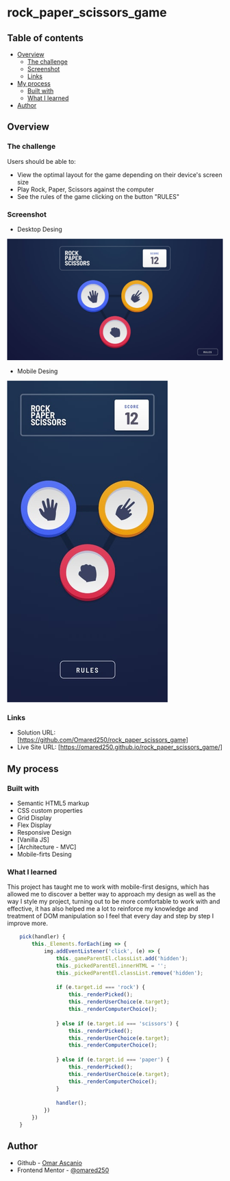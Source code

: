 # rock_paper_scissors_game

## Table of contents

- [Overview](#overview)
  - [The challenge](#the-challenge)
  - [Screenshot](#screenshot)
  - [Links](#links)
- [My process](#my-process)
  - [Built with](#built-with)
  - [What I learned](#what-i-learned)
- [Author](#author)

## Overview

### The challenge

Users should be able to:

- View the optimal layout for the game depending on their device's screen size
- Play Rock, Paper, Scissors against the computer
- See the rules of the game clicking on the button "RULES"

### Screenshot

- Desktop Desing
 
![Home Design](https://github.com/Omared250/rock_paper_scissors_game/blob/main/src/design/original/desktop-step-1.jpg)

- Mobile Desing

![Home Design](https://github.com/Omared250/rock_paper_scissors_game/blob/main/src/design/original/mobile-step-1.jpg)

### Links

- Solution URL: [https://github.com/Omared250/rock_paper_scissors_game]
- Live Site URL: [https://omared250.github.io/rock_paper_scissors_game/]

## My process

### Built with

- Semantic HTML5 markup
- CSS custom properties
- Grid Display
- Flex Display
- Responsive Design
- [Vanilla JS]
- [Architecture - MVC]
- Mobile-firts Desing

### What I learned

This project has taught me to work with mobile-first designs, which has allowed me to discover a better way to approach my design 
as well as the way I style my project, turning out to be more comfortable to work with and effective, it has also helped me a lot to 
reinforce my knowledge and treatment of DOM manipulation so I feel that every day and step by step I improve more.

```js proud-of-this:
    pick(handler) {
        this._Elements.forEach(img => {
            img.addEventListener('click', (e) => {
                this._gameParentEl.classList.add('hidden');
                this._pickedParentEl.innerHTML = '';
                this._pickedParentEl.classList.remove('hidden');

                if (e.target.id === 'rock') {
                    this._renderPicked();
                    this._renderUserChoice(e.target);
                    this._renderComputerChoice();

                } else if (e.target.id === 'scissors') {
                    this._renderPicked();
                    this._renderUserChoice(e.target);
                    this._renderComputerChoice();

                } else if (e.target.id === 'paper') {
                    this._renderPicked();
                    this._renderUserChoice(e.target);
                    this._renderComputerChoice();
                }

                handler();
            })
        })
    }
```

## Author

- Github - [Omar Ascanio](https://github.com/Omared250)
- Frontend Mentor - [@omared250](https://www.frontendmentor.io/profile/Omared250)

